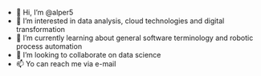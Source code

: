 - 👋 Hi, I’m @alper5
- 👀 I’m interested in data analysis, cloud technologies and digital transformation
- 🌱 I’m currently learning about general software terminology and robotic process automation
- 💞️ I’m looking to collaborate on data science
- 📫 Yo can reach me via e-mail

<!---
alper5/alper5 is a ✨ special ✨ repository because its `README.md` (this file) appears on your GitHub profile.
You can click the Preview link to take a look at your changes.
--->
